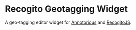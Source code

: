 # Recogito Geotagging Widget

A geo-tagging editor widget for [Annotorious](https://annotorious.com) and 
[RecogitoJS](https://github.com/recogito/recogito-js).
